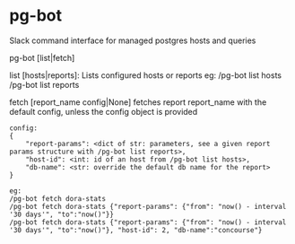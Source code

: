 # pg-bot
Slack command interface for managed postgres hosts and queries

pg-bot [list|fetch]

list [hosts|reports]:
    Lists configured hosts or reports
    eg: 
    /pg-bot list hosts
    /pg-bot list reports

fetch [report_name config|None]
    fetches report report_name with the default config, unless the config object is provided

    config:
    {
        "report-params": <dict of str: parameters, see a given report params structure with /pg-bot list reports>,
        "host-id": <int: id of an host from /pg-bot list hosts>,
        "db-name": <str: override the default db name for the report>
    }

    eg: 
    /pg-bot fetch dora-stats
    /pg-bot fetch dora-stats {"report-params": {"from": "now() - interval '30 days'", "to":"now()"}}
    /pg-bot fetch dora-stats {"report-params": {"from": "now() - interval '30 days'", "to":"now()"}, "host-id": 2, "db-name":"concourse"}
